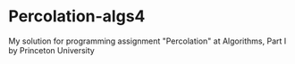 # Percolation-algs4
My solution for programming assignment "Percolation" at Algorithms, Part I by Princeton University 

